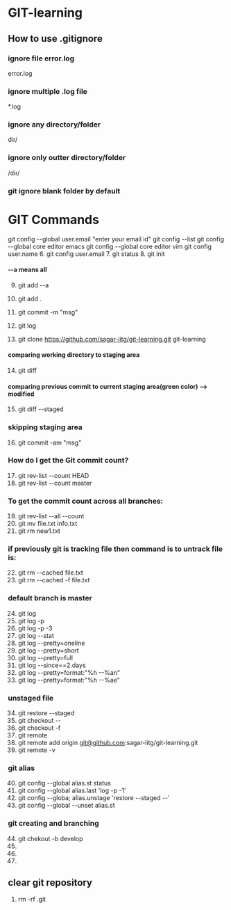 # GIT-learning

## How to use .gitignore

###  ignore file error.log
error.log
### ignore multiple .log file
*.log
### ignore any directory/folder
dir/
### ignore only outter directory/folder
/dir/
### git ignore blank folder by default


# GIT Commands

git config --global user.email "enter your email id"
git config --list
git config --global core editor emacs
git config --global core editor vim
git config user.name
6. git config user.email
7. git status
8. git init

#### --a means all
9. git add --a
10. git add .

11. git commit -m "msg"
12. git log
13. git clone https://github.com/sagar-iitg/git-learning.git git-learning
#### comparing working directory to staging area
14. git diff 
#### comparing previous commit to current staging area(green color) --> modified
15. git diff --staged
### skipping staging area
16. git commit -am "msg"
### How do I get the Git commit count?
17. git rev-list --count HEAD
18. git rev-list --count master 
### To get the commit count across all branches:
19. git rev-list --all --count 
20. git mv file.txt info.txt
21. git rm new1.txt
### if previously git is tracking file then command is to untrack file is:
22. git rm --cached file.txt
23. git rm --cached -f file.txt
### default branch is master

24. git log
25. git log -p
26. git log -p -3
27. git log --stat
28. git log --pretty=oneline
29. git log --pretty=short
30. git log --pretty=full
31. git log --since==2.days
32. git log --pretty=format:"%h --%an"
33. git log --pretty=format:"%h --%ae"
### unstaged file
34. git restore --staged <file>
35. git checkout -- <file>
36. git checkout -f
37. git remote  
38. git remote add origin git@github.com:sagar-iitg/git-learning.git
39. git remote -v
### git alias
40. git config --global alias.st status
41. git config --global alias.last 'log -p -1'
42. git config --globa; alias.unstage 'restore --staged --'
43. git config --global --unset alias.st
### git creating and branching
44. git chekout -b develop
45.  
46. 
47. 








## clear git repository
1. rm -rf .git


